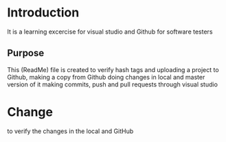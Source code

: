 # Introduction
It is a learning excercise for visual studio and Github for software testers



## Purpose
This (ReadMe) file is created to verify hash tags and uploading a project to Github, 
making a copy from Github
doing changes in local and master version of it
making commits, push and pull requests through visual studio


# Change
to verify the changes in the local and GitHub